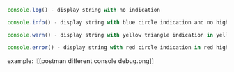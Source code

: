
```javascript
console.log() - display string with no indication

console.info() - display string with blue circle indication and no highlight

console.warn() - display string with yellow triangle indication in yellow highlight

console.error() - display string with red circle indication in red highlight
```

example:
![[postman different console debug.png]]